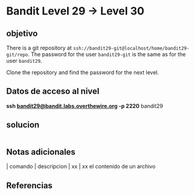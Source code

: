 # Bandit Level 29 -> Level 30



## objetivo
There is a git repository at `ssh://bandit29-git@localhost/home/bandit29-git/repo`. The password for the user `bandit29-git` is the same as for the user `bandit29`.

Clone the repository and find the password for the next level.

## Datos de acceso al nivel
**ssh bandit29@bandit.labs.overthewire.org -p 2220**
bandit29


## solucion
```bash()
```

## Notas adicionales
| comando | descripcion
| xx | xx el contenido de un archivo 

## Referencias
